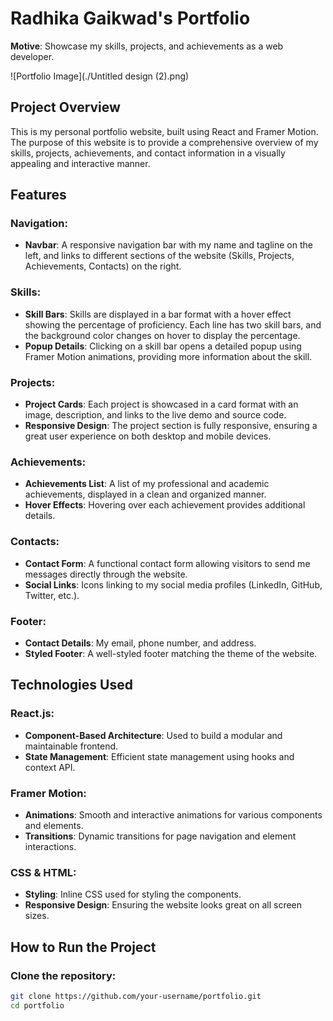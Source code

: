# Radhika Gaikwad's Portfolio

**Motive**: Showcase my skills, projects, and achievements as a web developer.

![Portfolio Image](./Untitled design (2).png)

## Project Overview
This is my personal portfolio website, built using React and Framer Motion. The purpose of this website is to provide a comprehensive overview of my skills, projects, achievements, and contact information in a visually appealing and interactive manner.

## Features

### Navigation:
- **Navbar**: A responsive navigation bar with my name and tagline on the left, and links to different sections of the website (Skills, Projects, Achievements, Contacts) on the right.

### Skills:
- **Skill Bars**: Skills are displayed in a bar format with a hover effect showing the percentage of proficiency. Each line has two skill bars, and the background color changes on hover to display the percentage.
- **Popup Details**: Clicking on a skill bar opens a detailed popup using Framer Motion animations, providing more information about the skill.

### Projects:
- **Project Cards**: Each project is showcased in a card format with an image, description, and links to the live demo and source code.
- **Responsive Design**: The project section is fully responsive, ensuring a great user experience on both desktop and mobile devices.

### Achievements:
- **Achievements List**: A list of my professional and academic achievements, displayed in a clean and organized manner.
- **Hover Effects**: Hovering over each achievement provides additional details.

### Contacts:
- **Contact Form**: A functional contact form allowing visitors to send me messages directly through the website.
- **Social Links**: Icons linking to my social media profiles (LinkedIn, GitHub, Twitter, etc.).

### Footer:
- **Contact Details**: My email, phone number, and address.
- **Styled Footer**: A well-styled footer matching the theme of the website.

## Technologies Used

### React.js:
- **Component-Based Architecture**: Used to build a modular and maintainable frontend.
- **State Management**: Efficient state management using hooks and context API.

### Framer Motion:
- **Animations**: Smooth and interactive animations for various components and elements.
- **Transitions**: Dynamic transitions for page navigation and element interactions.

### CSS & HTML:
- **Styling**: Inline CSS used for styling the components.
- **Responsive Design**: Ensuring the website looks great on all screen sizes.

## How to Run the Project

### Clone the repository:
```bash
git clone https://github.com/your-username/portfolio.git
cd portfolio
